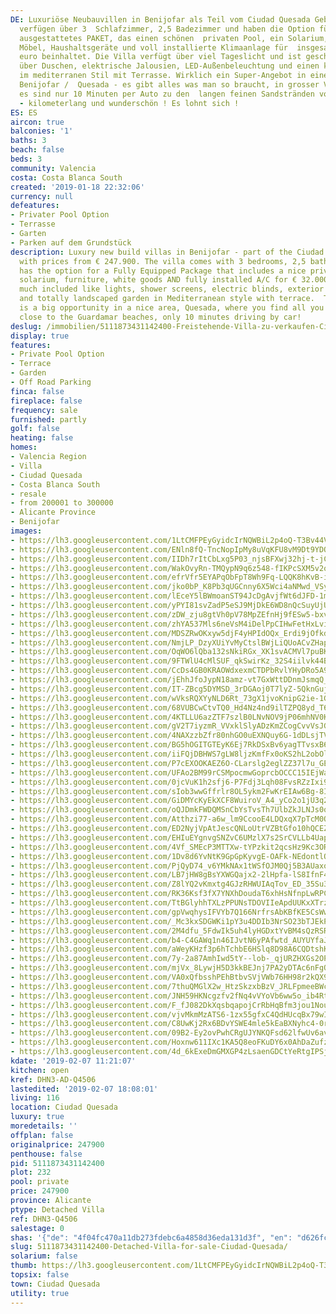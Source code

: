 ```yaml
---
DE: Luxuriöse Neubauvillen in Benijofar als Teil vom Ciudad Quesada Gebiet. Die Villen
  verfügen über 3  Schlafzimmer, 2,5 Badezimmer und haben die Option für ein voll
  ausgestattetes PAKET, das einen schönen  privaten Pool, ein Solarium, komplette
  Möbel, Haushaltsgeräte und voll installierte Klimaanlage für  insgesamt ca. 32.000
  euro beinhaltet. Die Villa verfügt über viel Tageslicht und ist geschickt designed,  ebenfalls
  über Duschen, elektrische Jalousien, LED-Außenbeleuchtung und einen komplett angelegten  Garten
  im mediterranen Stil mit Terrasse. Wirklich ein Super-Angebot in einer schönen Gegend,
  Benijofar /  Quesada - es gibt alles was man so braucht, in grosser Vielfalt - und
  es sind nur 10 Minuten per Auto zu den  langen feinen Sandstränden von Guardamar
  - kilometerlang und wunderschön ! Es lohnt sich !
ES: ES
aircon: true
balconies: '1'
baths: 3
beach: false
beds: 3
community: Valencia
costa: Costa Blanca South
created: '2019-01-18 22:32:06'
currency: null
defeatures:
- Privater Pool Option
- Terrasse
- Garten
- Parken auf dem Grundstück
description: Luxury new build villas in Benijofar - part of the Ciudad Quesada / Rojales  area,
  with prices from € 247.900. The villa comes with 3 bedrooms, 2,5 bathrooms,  and
  has the option for a Fully Equipped Package that includes a nice private pool  &amp;
  solarium, furniture, white goods AND fully installed A/C for € 32.000. The villa  has
  much included like lights, shower screens, electric blinds, exterior LED  lighting
  and totally landscaped garden in Mediterranean style with terrace.  This really
  is a big opportunity in a nice area, Quesada, where you find all you need,  and
  close to the Guardamar beaches, only 10 minutes driving by car!
deslug: /immobilien/5111873431142400-Freistehende-Villa-zu-verkaufen-Ciudad-Quesada/
display: true
features:
- Private Pool Option
- Terrace
- Garden
- Off Road Parking
finca: false
fireplace: false
frequency: sale
furnished: partly
golf: false
heating: false
homes:
- Valencia Region
- Villa
- Ciudad Quesada
- Costa Blanca South
- resale
- from 200001 to 300000
- Alicante Province
- Benijofar
images:
- https://lh3.googleusercontent.com/1LtCMFPEyGyidcIrNQWBiL2p4oQ-T3Bv44V-bxObZHWjaZt0RYtM2CgJKSim7gdbyXXOBvI4WqFhKX4ahRGQ=w640-rj-e30-l100
- https://lh3.googleusercontent.com/ENln8fQ-TncNopIpMy8uVqKFU8vM9Dt9YDQyOs3om5pUvu2HVkxtdine-L_5lzGykfbn1OvwJR52I397RSE=w640-rj-e30-l100
- https://lh3.googleusercontent.com/IIDh7rItCbLxg5P03_njsBFXwj32hj-t-jCRsnH6weq9MVUXZoaJ54zylQ_unBeycoUsP0SgN3XGSUYl2ZMM=w640-rj-e30-l100
- https://lh3.googleusercontent.com/WakOvyRn-TMQypN9q6z548-fIKPcSXM5v2ocsFOp4NaD1iZlddTzMo8_lYj8DK219jMmsfFs8zZwiudpVn2-=w640-rj-e30-l100
- https://lh3.googleusercontent.com/efrVfr5EYAPqObFpT8Wh9Fq-LQQK8hKvB-iUr3cNUd9NVduMKXUBT-ondn3N8ronE0aGW3cQQrXFVDUns-Ww=w640-rj-e30-l100
- https://lh3.googleusercontent.com/jko0bP_K8Pb3qUGCnny6X5Wci4aNMwd_VSytSBwL-K4aHyYca2mkpP1ojssGg1ZdZTaBDjVc4uvE9owYN0Me=w640-rj-e30-l100
- https://lh3.googleusercontent.com/lEceY5lBWmoanST94JcDgAvjfWt6dJFD-1mLKKuy07QKOxyqhR42ydEF_TqVqk64OFEmSuc-WeiodT4Q5XImEA=w640-rj-e30-l100
- https://lh3.googleusercontent.com/yPYI81svZadP5eSJ9MjDkE6WD8nQcSuyUjUQa4D-Yoq71vK6dh6hPCx9RIhnVlEU9LY3n8NSkiwP-sntgtUD=w640-rj-e30-l100
- https://lh3.googleusercontent.com/zDW_zju8gtVh0pV78MpZEfnHj9fESw5-bxvrgeD7slhYgjIQxHgL8rlNckxjGG7YwvGPi8ksTbW-bpLrGYrQyw=w640-rj-e30-l100
- https://lh3.googleusercontent.com/zhYA537Mls6neVsM4iDelPpCIHwFetHxLviRX1n0XYWADTF3QQ9iBnji_iiwyxzbJLvwS-u4k5SZDOrIZHs=w640-rj-e30-l100
- https://lh3.googleusercontent.com/MDSZRwOKxyw5djF4yHPIdOQx_Erdi9jOfkdBzk_PR2SL49CZoJzf31UGpYP5vE5NBi2i_aDgH-tBW2en1oMXLg=w640-rj-e30-l100
- https://lh3.googleusercontent.com/NmjLP_DzyXUiYvMyCtslBWjLiQUoACvZHapdCZho-D0hYwnXmQpXqKGviijbMhSwHhX1v-si3lM3Ht8Ts9dJcQ=w640-rj-e30-l100
- https://lh3.googleusercontent.com/OqWO6lQba132sNkiRGx_XK1svACMVl7puBKq7XbeWvGRO7DGvUjf4oh4FFVdELUWO1N6iWRG000hCeGNm9c=w640-rj-e30-l100
- https://lh3.googleusercontent.com/9FTWlU4cMlSUF_qkSwirKz_32S4iilvk44B7JO9m4xXiHwf8y_rzMZvIdh0WvWA7nw2tCPpmo_Dm0Y65I-QT=w640-rj-e30-l100
- https://lh3.googleusercontent.com/CcDs4GB0KRAOWdxexmCTDPbRvlYHyDRo5A9ZIS19OAxvAX0mTKPor5UENlMf8OTfNEFpvuAo28zuO0sImMxCrw=w640-rj-e30-l100
- https://lh3.googleusercontent.com/jEhhJfoJypN18amz-vt7GxWttDDnmJsmqQ_-him2NGCDCT9ptyJL7ZrFU3-ozlljZwnkU7oh7h-U0txYQytz=w640-rj-e30-l100
- https://lh3.googleusercontent.com/IT-ZBcg5DYMSD_3rDGAoj0T7lyZ-5QknGuj3HjVgHc1DHc1euWVvJDnpRpbnHNLzG-4NvxFHpMneK92c2jXs=w640-rj-e30-l100
- https://lh3.googleusercontent.com/wVksRQXYyNLD6Rt_73gX1jvoKnipG2ie-1GOyVAIXNzZvprP-dNLs-4kAgV1_fsrVxi-CyuFuhpH4lcjc5Q=w640-rj-e30-l100
- https://lh3.googleusercontent.com/68VUBCwCtvTQ0_Hd4Nz4nd9ilTZPQ8yd_T6KkVTUNpA9kXDcn38KVF2AhtwhE2-u0XppEgm7fRz4kPgJ0jjL=w640-rj-e30-l100
- https://lh3.googleusercontent.com/4KTLLU6azZTF7szlB0LNvNOV9jP06mhNV0KY4ROaEL9pEC2TQveQHnsweeKtp88nyBlRiiGxcaN8EdHXrRa7=w640-rj-e30-l100
- https://lh3.googleusercontent.com/gV2T7iyzmR_VVxklSlyADzKmZCogCvvVsJGG3fjc_xqBJIT_WketcK8F6Pr04zi5T0MvToB0-dyMDpC6hYZUXQ=w640-rj-e30-l100
- https://lh3.googleusercontent.com/4NAXzzbZfr80nhGO0uEXNQuy6G-1dDLsjTV_dioIIG2AfU1OhQeGUPi5qn_wQx2ANa29CvPO1QlzMufD-2U=w640-rj-e30-l100
- https://lh3.googleusercontent.com/BG5hOGITGTEyK6Ej7RkDSxBv6yagTTvsxB6oHNl_4C-Roo8y1wwCvrk9eTih9q2XiWq_THgBanAYnUXuKVQ=w640-rj-e30-l100
- https://lh3.googleusercontent.com/iiFQjDBHWS7gLW8ljzKmfFx0oKS2hL2obOlg8Urj268V4AICK7_9M0CLCWxhB948Z1gic1-_YBSdRmudRzY=w640-rj-e30-l100
- https://lh3.googleusercontent.com/P7cEXOOKAEZ6O-CLarslg2eglZZ37l7u_GE7U8iPOgZDajmxatwZPVBfV4jYEQm_yLA84XJRa98XKr_Ux84=w640-rj-e30-l100
- https://lh3.googleusercontent.com/UFAo2BM99rCSMpocmwGoprcbOCCC15IEjWaR2GvEBEroLjCbOHchMLTRcxQBs9Utt4z7AgGeMWV_AZpjIuRoAQ=w640-rj-e30-l100
- https://lh3.googleusercontent.com/0jcVuK1h2sfj6-P7Fdj3Lqh08FvsRZzIxi9JwjI8ewGCZdcVpIW7ZIVpFb2fd_Z57pD4Jjd-X8oxBLqO2tBK=w640-rj-e30-l100
- https://lh3.googleusercontent.com/sIob3wwGffrlr8OL5ykm2FwKrEIAw6Bg-8I9X47ACfsOntW2LtAiXtB_z8Sz0oD7gx0oixAFWaB24efpDXM=w640-rj-e30-l100
- https://lh3.googleusercontent.com/GiDMYcKyEkXCF8WuiroV_A4_yCo2o1jU3q2-Qg29ZWirtwTxXAu5yhAN5R6_T3K8mXuYOpiY5GNBT1i84giJ=w640-rj-e30-l100
- https://lh3.googleusercontent.com/oQJDmkFWDQMSnCbYsTvsTh7UlbZkJLNJs0ql_5szxmKmGGdw4MH08F8iX67zd84WfOTBurxUX9IpHZ-fHhZ8=w640-rj-e30-l100
- https://lh3.googleusercontent.com/Atthzi77-a6w_lm9CcooE4LDQxqX7pTcM0Q-MAcjzcDGCWmxa6BemTyrX8C_SYaKqTkLiDhdo8FuLVHCSTZ_=w640-rj-e30-l100
- https://lh3.googleusercontent.com/ED2NyjVpAtJescQNLoUtrVZBtGfo10hQCEZYLpzseP-Lwz12IcdOAVeMnVMOAIZLVK3j4vJ3O546zqjAahyD=w640-rj-e30-l100
- https://lh3.googleusercontent.com/EHIuEYgnvgSNZvC6UMzlX7s2SrCVLLb4Uap9W0Mz8-f0kAXP5YTHmtQ1m-ONEf1dQem2rzTpSBIdLbUw96oa=w640-rj-e30-l100
- https://lh3.googleusercontent.com/4Vf_SMEcP3MTTXw-tYPzkit2qcsHz9Kc3ORTWZTTibw0nhwBUOJjEhHfhYDT2dCU7vJycvH1DCClJfD39aSX=w640-rj-e30-l100
- https://lh3.googleusercontent.com/1Dv8d6YvNtK9GpGpKyvgE-OAFk-NEdontlO_vLyAvwRffdEpTw5D0GHkvcgJuDp0C_bVcMS_6y2Py0XsPH6P=w640-rj-e30-l100
- https://lh3.googleusercontent.com/PjQyD74_v6YMkNAx1tWSfOJM0Qj5B3AUaxo8jmAG92LLQlwwTZM0ixrpFqRd2YNIWiU0-Ms0GCj3bQLauQtQ-Q=w640-rj-e30-l100
- https://lh3.googleusercontent.com/LB7jHW8gBsYXWGQajx2-2lHpfa-lS8IfnF4sepgw4GKVeyca1lrqjBL3W164E6nvQ46VgIcQC89UAMgrmqY=w640-rj-e30-l100
- https://lh3.googleusercontent.com/Z8lYQ2vKmxtg4GJzRHWUIAqTov_ED_35Su3ghAnW7HSPmVC6v2kscevl-QpyDlE988hajaptRNumFWxFqQ2lNQ=w640-rj-e30-l100
- https://lh3.googleusercontent.com/RK36Ksf3fX7YNXhDoudaT6xhHsNfnpLwRPCSBy75PfNuckm49j8xPnysKzpYicaTK5sGyCY8fHtU6Q8uvzEV=w640-rj-e30-l100
- https://lh3.googleusercontent.com/TtBGlyhhTXLzPPUNsTDOVIIeApdUUKxXTrzm0irAEO4qbbccfrzG1rU99ZBX-_Br77stzJLQFi7gD6vW66c=w640-rj-e30-l100
- https://lh3.googleusercontent.com/gpVwqhysIFVYb7Q166NrfrsAbKBfKE5CsWw1AKad_XWu26q76SX4Px2d6yx4lRPTvkvCPDya4-qy6YGYJg=w640-rj-e30-l100
- https://lh3.googleusercontent.com/_Mc3kxSDGWKi1pY3u4DDIb3NrSO23bTJEkPkkiOba_34IzBpJih5ZdRojPDkvmzHCwIaZo9wHkhQ0LeLRIQ=w640-rj-e30-l100
- https://lh3.googleusercontent.com/2M4dfu_5FdwIk5uh4lyHGDxtYvBM4sQzRSRjG92J_Tbj4bLhgqBl3d1HcXST3ouXHhQ5DwBcXtFslKpDHkPb6A=w640-rj-e30-l100
- https://lh3.googleusercontent.com/b4-C4GAWq1n46IJvtN6yPAfwtd_AUYUYfaJF8V0863qwQZPSOzUfmKRu7HIT5XO5ZVfYLAwspvJHQg0cmXxtkQ=w640-rj-e30-l100
- https://lh3.googleusercontent.com/aWeyKHzf3p6hTchbE6HSlq8D98A6CQDtshKMPpfpITVLe7LFDGvYRyDEpE22WoNRGy-y5lv7R1MOS9aowC-WZw=w640-rj-e30-l100
- https://lh3.googleusercontent.com/7y-2a87AmhIwd5tY--lob-_qjURZHXGs2OPsA_9V6GLZECT-VD4qawVjd2stsA93bmET9VBqL4AVnLcSYvlt=w640-rj-e30-l100
- https://lh3.googleusercontent.com/mjVx_8LywjH5D3kkBEJnj7PA2yDTAc6nFgOw10auqaDqdNDuRve33loRAxwutVi-KYtFwYMRO5WuQdcOn4KR=w640-rj-e30-l100
- https://lh3.googleusercontent.com/VA0xQfbsshPEhBtbvSVjVWb76HH98r2kQX9OcNurobkIam-HsA9QI6-cqrwhlJ9UgoG3y-H-1pQ2JrXo00OM=w640-rj-e30-l100
- https://lh3.googleusercontent.com/7thuQMGlX2w_HtzSkzxbBzV_JRLFpmeeBWcDNqrRrNDK7XzbdmUBckwBxxmmkG7pIMrH6nBUPAT0-UQXfQA=w640-rj-e30-l100
- https://lh3.googleusercontent.com/JNH59HKNcgzfv2fNq4vVYoVb6ww5o_ib4RtZ1J_qNZxxqKkUzryuT2JVQ76UJqL4z3jMYnI9zkZpgQVivSQ0Lg=w640-rj-e30-l100
- https://lh3.googleusercontent.com/F_fJ082DkXqsbqapojCrRbHqBfm3jou1NounhnRqSF3jAKx9C4Q6pSzsUpxP25kxpR4FzIaFfQ_H1O69i5peFA=w640-rj-e30-l100
- https://lh3.googleusercontent.com/vjvMkmMzATS6-1zx55gfxC4QdHUcqBx79wIQEiHLRkPGg9qiNoGsUp8rfHu53ot3q3gEcSanMisiP_UUFkjb=w640-rj-e30-l100
- https://lh3.googleusercontent.com/C8UwKj2Rx6BDvYSWE4mle5kEaBXNyhc4-0rnWXG9vLsME5Y47pvpzo9niT3YXhzUkPQ5YcMkmwpN6u7VoV7kDQ=w640-rj-e30-l100
- https://lh3.googleusercontent.com/09B2-Ey2ovPwhCRgUJYNKQFsd62lfwUv6avRuJPnnaEFQRoCrKX6uY7JDu7bpI4OhBDnM8HV5umBiC3KXGRBOQ=w640-rj-e30-l100
- https://lh3.googleusercontent.com/Hoxnw611IXc1KA5Q8eoFKuDY6x0AhDaZufzvaeSu9MDHoU9VlSmeaOhPUGKz7qjMffcgIBh5c_4Ev23Jr37h=w640-rj-e30-l100
- https://lh3.googleusercontent.com/4d_6kExeDmGMXGP4zLsaenGDCtYeRtgIPSjcfYRQg_ogf_z__qa0fbyKsAfC6nhXjSjVNlXgKSZvy-JiNOnB=w640-rj-e30-l100
kdate: '2019-02-07 11:21:07'
kitchen: open
kref: DHN3-AD-Q4506
lastedited: '2019-02-07 18:08:01'
living: 116
location: Ciudad Quesada
luxury: true
moredetails: ''
offplan: false
originalprice: 247900
penthouse: false
pid: 5111873431142400
plot: 232
pool: private
price: 247900
province: Alicante
ptype: Detached Villa
ref: DHN3-Q4506
salestage: 0
shas: '{"de": "4f04fc470a11db273fdebc6a4858d36eda131d3f", "en": "d626fc3a4b1757510f3fdc68f5b146dc4eebe647"}'
slug: 5111873431142400-Detached-Villa-for-sale-Ciudad-Quesada/
solarium: false
thumb: https://lh3.googleusercontent.com/1LtCMFPEyGyidcIrNQWBiL2p4oQ-T3Bv44V-bxObZHWjaZt0RYtM2CgJKSim7gdbyXXOBvI4WqFhKX4ahRGQ=w400-h240-n-rj-e30-l100
topsix: false
town: Ciudad Quesada
utility: true
---
```

